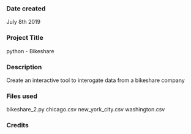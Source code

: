 ### Date created
July 8th 2019

### Project Title
python - Bikeshare

### Description
Create an interactive tool to interogate data from a bikeshare company

### Files used
bikeshare_2.py
chicago.csv
new_york_city.csv
washington.csv

### Credits
